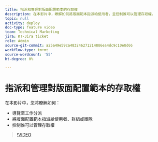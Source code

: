 ```yaml
---
title: 指派和管理對版面配置範本的存取權
description: 在本影片中，瞭解如何將版面範本指派給使用者，並控制誰可以管理存取權。
topic: null
activity: deploy
doc-type: feature video
team: Technical Marketing
jira: KT-Jira ticket
role: Admin
source-git-commit: a25a49e59ca483246271214886ea4dc9c10e8d66
workflow-type: tm+mt
source-wordcount: '55'
ht-degree: 0%

---
```


# 指派和管理對版面配置範本的存取權

在本影片中，您將瞭解如何：

* 導覽至工作分派
* 將版面配置範本指派給使用者、群組或團隊
* 控制誰可以管理存取權

>[!VIDEO](https://video.tv.adobe.com/v/335080/?quality=12&learn=on)
